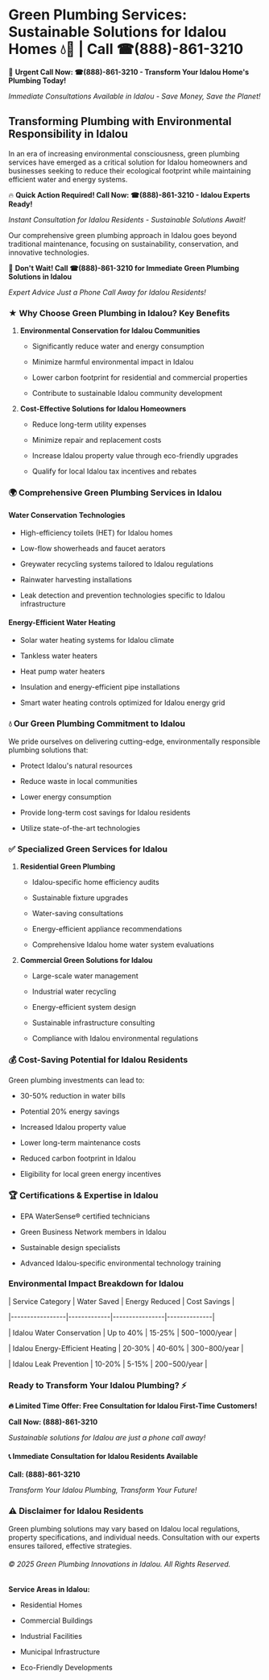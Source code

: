 # Green Plumbing Services: Sustainable Solutions for Idalou Homes 💧🌿 | Call ☎(888)-861-3210

🚨 **Urgent Call Now: ☎(888)-861-3210 - Transform Your Idalou Home's Plumbing Today!**
*Immediate Consultations Available in Idalou - Save Money, Save the Planet!*

## Transforming Plumbing with Environmental Responsibility in Idalou

In an era of increasing environmental consciousness, green plumbing services have emerged as a critical solution for Idalou homeowners and businesses seeking to reduce their ecological footprint while maintaining efficient water and energy systems. 

🔥 **Quick Action Required! Call Now: ☎(888)-861-3210 - Idalou Experts Ready!**
*Instant Consultation for Idalou Residents - Sustainable Solutions Await!*

Our comprehensive green plumbing approach in Idalou goes beyond traditional maintenance, focusing on sustainability, conservation, and innovative technologies.

🚨 **Don't Wait! Call ☎(888)-861-3210 for Immediate Green Plumbing Solutions in Idalou**
*Expert Advice Just a Phone Call Away for Idalou Residents!*

### ★ Why Choose Green Plumbing in Idalou? Key Benefits

1. **Environmental Conservation for Idalou Communities** 
   - Significantly reduce water and energy consumption
   - Minimize harmful environmental impact in Idalou
   - Lower carbon footprint for residential and commercial properties
   - Contribute to sustainable Idalou community development

2. **Cost-Effective Solutions for Idalou Homeowners** 
   - Reduce long-term utility expenses
   - Minimize repair and replacement costs
   - Increase Idalou property value through eco-friendly upgrades
   - Qualify for local Idalou tax incentives and rebates

### 🌍 Comprehensive Green Plumbing Services in Idalou

#### Water Conservation Technologies
- High-efficiency toilets (HET) for Idalou homes
- Low-flow showerheads and faucet aerators
- Greywater recycling systems tailored to Idalou regulations
- Rainwater harvesting installations
- Leak detection and prevention technologies specific to Idalou infrastructure

#### Energy-Efficient Water Heating
- Solar water heating systems for Idalou climate
- Tankless water heaters
- Heat pump water heaters
- Insulation and energy-efficient pipe installations
- Smart water heating controls optimized for Idalou energy grid

### 💧 Our Green Plumbing Commitment to Idalou

We pride ourselves on delivering cutting-edge, environmentally responsible plumbing solutions that:
- Protect Idalou's natural resources
- Reduce waste in local communities
- Lower energy consumption
- Provide long-term cost savings for Idalou residents
- Utilize state-of-the-art technologies

### ✅ Specialized Green Services for Idalou

1. **Residential Green Plumbing**
   - Idalou-specific home efficiency audits
   - Sustainable fixture upgrades
   - Water-saving consultations
   - Energy-efficient appliance recommendations
   - Comprehensive Idalou home water system evaluations

2. **Commercial Green Solutions for Idalou**
   - Large-scale water management
   - Industrial water recycling
   - Energy-efficient system design
   - Sustainable infrastructure consulting
   - Compliance with Idalou environmental regulations

### 💰 Cost-Saving Potential for Idalou Residents

Green plumbing investments can lead to:
- 30-50% reduction in water bills
- Potential 20% energy savings
- Increased Idalou property value
- Lower long-term maintenance costs
- Reduced carbon footprint in Idalou
- Eligibility for local green energy incentives

### 🏆 Certifications & Expertise in Idalou

- EPA WaterSense® certified technicians
- Green Business Network members in Idalou
- Sustainable design specialists
- Advanced Idalou-specific environmental technology training

### Environmental Impact Breakdown for Idalou

| Service Category | Water Saved | Energy Reduced | Cost Savings |
|-----------------|-------------|----------------|--------------|
| Idalou Water Conservation | Up to 40% | 15-25% | $500-$1000/year |
| Idalou Energy-Efficient Heating | 20-30% | 40-60% | $300-$800/year |
| Idalou Leak Prevention | 10-20% | 5-15% | $200-$500/year |

### Ready to Transform Your Idalou Plumbing? ⚡

**🔥 Limited Time Offer: Free Consultation for Idalou First-Time Customers!**

**Call Now: (888)-861-3210**
*Sustainable solutions for Idalou are just a phone call away!*

#### 📞 Immediate Consultation for Idalou Residents Available

**Call: (888)-861-3210**
*Transform Your Idalou Plumbing, Transform Your Future!*

### ⚠️ Disclaimer for Idalou Residents

Green plumbing solutions may vary based on Idalou local regulations, property specifications, and individual needs. Consultation with our experts ensures tailored, effective strategies.

###### © 2025 Green Plumbing Innovations in Idalou. All Rights Reserved.

**Service Areas in Idalou:** 
- Residential Homes
- Commercial Buildings
- Industrial Facilities
- Municipal Infrastructure
- Eco-Friendly Developments